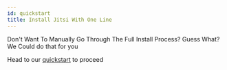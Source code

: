 ```yaml
---
id: quickstart
title: Install Jitsi With One Line
---
```


Don't Want To Manually Go Through The Full Install Process? Guess What? We Could do that for you

Head to our [quickstart](https://quickstart.easyjitsi.com) to proceed
